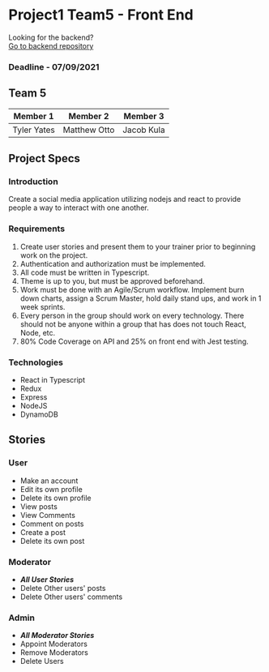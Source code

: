 # Project1 Team5 - Front End

Looking for the backend?  
[Go to backend repository](https://github.com/YTyler/project1-team5-backend)

### Deadline - 07/09/2021

## Team 5
| Member 1 | Member 2 | Member 3 |
| -------- | -------- | -------- |
| Tyler Yates | Matthew Otto | Jacob Kula

## Project Specs

### Introduction
Create a social media application utilizing nodejs and react to provide people a way to interact with one another. 

### Requirements
1. Create user stories and present them to your trainer prior to beginning work on the project.
2. Authentication and authorization must be implemented.
3. All code must be written in Typescript.
4. Theme is up to you, but must be approved beforehand.
5. Work must be done with an Agile/Scrum workflow. Implement burn down charts, assign a Scrum Master, hold daily stand ups, and work in 1 week sprints.
6. Every person in the group should work on every technology. There should not be anyone within a group that has does not touch React, Node, etc.
7. 80% Code Coverage on API and 25% on front end with Jest testing.

### Technologies
 - React in Typescript
 - Redux
 - Express
 - NodeJS
 - DynamoDB

## Stories

### User 
* Make an account
* Edit its own profile
* Delete its own profile
* View posts
* View Comments
* Comment on posts
* Create a post
* Delete its own post

### Moderator
* ___All User Stories___
* Delete Other users' posts
* Delete Other users' comments

### Admin
* ___All Moderator Stories___
* Appoint Moderators
* Remove Moderators
* Delete Users
